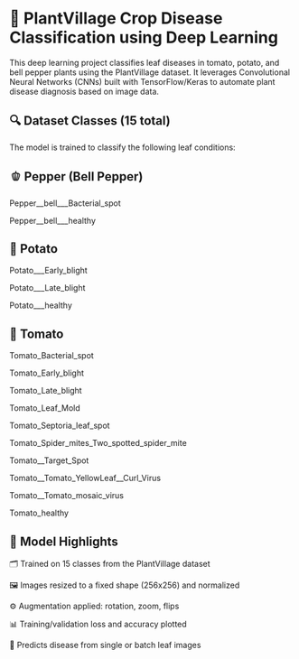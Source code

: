 # 🥬 PlantVillage Crop Disease Classification using Deep Learning
This deep learning project classifies leaf diseases in tomato, potato, and bell pepper plants using the PlantVillage dataset. It leverages Convolutional Neural Networks (CNNs) built with TensorFlow/Keras to automate plant disease diagnosis based on image data.

## 🔍 Dataset Classes (15 total)
The model is trained to classify the following leaf conditions:

## 🫑 Pepper (Bell Pepper)
Pepper__bell___Bacterial_spot

Pepper__bell___healthy

## 🥔 Potato
Potato___Early_blight

Potato___Late_blight

Potato___healthy

## 🍅 Tomato
Tomato_Bacterial_spot

Tomato_Early_blight

Tomato_Late_blight

Tomato_Leaf_Mold

Tomato_Septoria_leaf_spot

Tomato_Spider_mites_Two_spotted_spider_mite

Tomato__Target_Spot

Tomato__Tomato_YellowLeaf__Curl_Virus

Tomato__Tomato_mosaic_virus

Tomato_healthy

## 🧠 Model Highlights
🗂️ Trained on 15 classes from the PlantVillage dataset

🖼️ Images resized to a fixed shape (256x256) and normalized

⚙️ Augmentation applied: rotation, zoom, flips

📊 Training/validation loss and accuracy plotted

🧪 Predicts disease from single or batch leaf images

